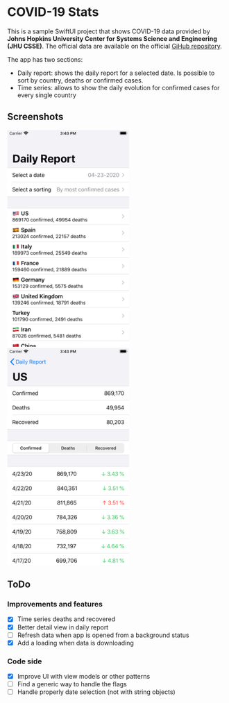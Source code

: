 # COVID-19 Stats

This is a sample SwiftUI project that shows COVID-19 data provided by **Johns Hopkins University Center for Systems Science and Engineering (JHU CSSE)**. The official data are available on the official [GiHub repository](https://github.com/CSSEGISandData/COVID-19).

The app has two sections:

* Daily report: shows the daily report for a selected date. Is possible to sort by country, deaths or confirmed cases.
* Time series: allows to show the daily evolution for confirmed cases for every single country

## Screenshots

<img src="screenshots/screen_01.PNG" height="500px">
<img src="screenshots/screen_02.PNG" height="500px">

## ToDo

### Improvements and features

* [x] Time series deaths and recovered
* [x] Better detail view in daily report
* [ ] Refresh data when app is opened from a background status
* [x] Add a loading when data is downloading

### Code side

* [x] Improve UI with view models or other patterns
* [ ] Find a generic way to handle the flags
* [ ] Handle properly date selection (not with string objects)
